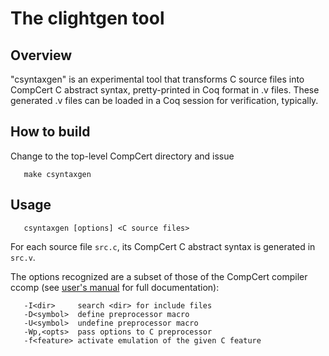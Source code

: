 # The clightgen tool


## Overview
"csyntaxgen" is an experimental tool that transforms C source files
into CompCert C abstract syntax, pretty-printed in Coq format in .v files.
These generated .v files can be loaded in a Coq session for
verification, typically.


## How to build

Change to the top-level CompCert directory and issue
```
   make csyntaxgen
```

## Usage
```
   csyntaxgen [options] <C source files>
```
For each source file `src.c`, its CompCert C abstract syntax is generated
in `src.v`.

The options recognized are a subset of those of the CompCert compiler ccomp
(see [user's manual](http://compcert.inria.fr/man/manual003.html) for full documentation):
```
   -I<dir>     search <dir> for include files
   -D<symbol>  define preprocessor macro
   -U<symbol>  undefine preprocessor macro
   -Wp,<opts>  pass options to C preprocessor
   -f<feature> activate emulation of the given C feature
```

